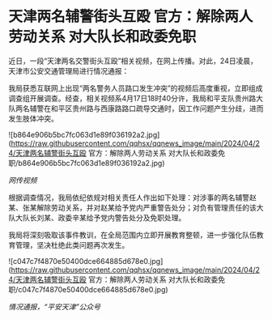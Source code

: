 # 天津两名辅警街头互殴 官方：解除两人劳动关系 对大队长和政委免职

近日，一段“天津两名交警街头互殴”相关视频，在网上传播。对此，24日凌晨，天津市公安交通管理局进行情况通报：

我局获悉互联网上出现“两名警务人员路口发生冲突”的视频后高度重视，立即组成调查组开展调查。经查，相关视频系4月17日18时40分许，我局和平支队贵州路大队两名辅警在和平区贵州路与西康路路口疏导交通时，因工作问题产生分歧，进而发生肢体冲突。

![b864e906b5bc7fc063d1e89f036192a2.jpg](https://raw.githubusercontent.com/qqhsx/qqnews_image/main/2024/04/24/天津两名辅警街头互殴 官方：解除两人劳动关系 对大队长和政委免职/b864e906b5bc7fc063d1e89f036192a2.jpg)

_网传视频_

根据调查情况，我局依纪依规对相关责任人作出如下处理：对涉事的两名辅警赵某、张某解除劳动关系，并对赵某给予党内严重警告处分；对负有管理责任的该大队大队长刘某、政委辛某给予党内警告处分及免职处理。

我局将深刻吸取该事件教训，在全局范围内立即开展教育整顿，进一步强化队伍教育管理，坚决杜绝此类问题再次发生。

![c047c7f4870e50400dce664885d678e0.jpg](https://raw.githubusercontent.com/qqhsx/qqnews_image/main/2024/04/24/天津两名辅警街头互殴 官方：解除两人劳动关系 对大队长和政委免职/c047c7f4870e50400dce664885d678e0.jpg)

_情况通报，“平安天津”公众号_

